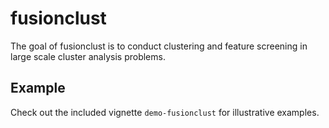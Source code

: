 <!-- README.md is generated from README.Rmd. Please edit that file -->
fusionclust
===========

The goal of fusionclust is to conduct clustering and feature screening in large scale cluster analysis problems.

Example
-------

Check out the included vignette `demo-fusionclust` for illustrative examples.
